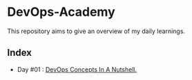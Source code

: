 # DevOps-Academy
This repository aims to give an overview of my daily learnings.

## Index 
* Day #01 : [DevOps Concepts In A Nutshell.](https://github.com/mhumair/devops/tree/master/essentials)
